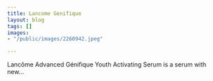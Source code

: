 ```yaml
---
title: Lancome Genifique
layout: blog
tags: []
images:
- "/public/images/2260942.jpeg"

---
```

Lancôme Advanced Génifique Youth Activating Serum is a serum with new...